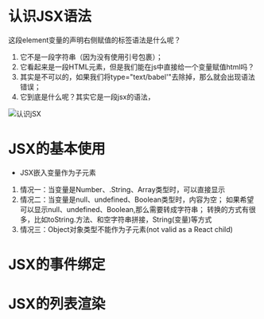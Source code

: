 # 认识JSX语法
这段element变量的声明右侧赋值的标签语法是什么呢？
1. 它不是一段字符串（因为没有使用引号包裹）；
2. 它看起来是一段HTML元素，但是我们能在js中直接给一个变量赋值html吗？
3. 其实是不可以的，如果我们将type="text/babel'"去除掉，那么就会出现语法错误；
4. 它到底是什么呢？其实它是一段jsx的语法，

![认识jSX](http://m.qpic.cn/psc?/V5161jQp0UJiQ743pKKQ25ViNk0hh083/ruAMsa53pVQWN7FLK88i5uL4e*nur*gSZrVUP08aF9su2UqcMyErx8DjYW.nvtYj.je94K0c5G1B4RQ0c4QCQPJdyb5A..rRGY9JgK.byw4!/b&bo=PwZ*AQAAAAADB2U!&rf=viewer_4"title")

# JSX的基本使用
* JSX嵌入变量作为子元素
1. 情况一：当变量是Number、.String、Array类型时，可以直接显示
2. 情况二：当变量是null、undefined、Boolean类型时，内容为空；
   如果希望可以显示null、undefined、Boolean,那么需要转成字符串；
   转换的方式有很多，比如toString.方法、和空字符串拼接，String(变量)等方式
3. 情况三：Object对象类型不能作为子元素(not valid as a React child)



# JSX的事件绑定

# JSX的列表渲染

